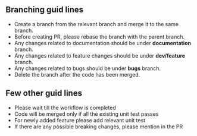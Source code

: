 
## Branching guid lines

- Create a branch from the relevant branch and merge it to the same branch.
- Before creating PR, please rebase the branch with the parent branch.
- Any changes related to documentation should be under **documentation** branch.
- Any changes related to feature changes should be under **dev/feature** branch.
- Any changes related to bugs should be under **bugs** branch.
- Delete the branch after the code has been merged.

## Few other guid lines

 - Please wait till the workflow is completed
 - Code will be merged only if all the existing unit test passes
 - For newly added feature please add relevant unit test
 - If there are any possible breaking changes, please mention in the PR
